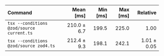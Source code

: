 | Command                                   |   Mean [ms] | Min [ms] | Max [ms] |    Relative |
| :---------------------------------------- | ----------: | -------: | -------: | ----------: |
| `tsx --conditions @zod/source current.ts` | 210.0 ± 6.7 |    199.5 |    225.0 |        1.00 |
| `tsx --conditions @zod/source zod4.ts`    | 212.4 ± 9.3 |    198.1 |    242.1 | 1.01 ± 0.05 |
